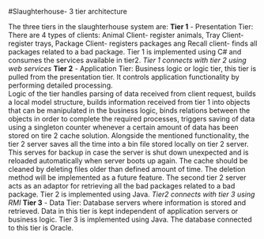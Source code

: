 #Slaughterhouse- 3 tier architecture 
 
The three tiers in the slaughterhouse system are: 
**Tier 1** - Presentation Tier: There are 4 types of clients: Animal Client- register animals, Tray Client- register trays, Package Client- registers packages ang Recall client- finds all packages related to a bad package. Tier 1 is implemented using C# and consumes the services available in tier2. 
*Tier 1 connects with tier 2 using web services* 
**Tier 2** - Application Tier: Business logic or logic tier, this tier is pulled from the presentation tier. It controls application functionality by performing detailed processing.  
Logic of the tier handles parsing of data received from client request, builds a local model structure, builds information received from tier 1 into objects that can be manipulated in the business logic, binds relations between the objects in order to complete the required processes, triggers saving of data using a singleton counter whenever a certain amount of data has been stored on tire 2 cache solution. Alongside the mentioned functionality, the tier 2 server saves all the time into a bin file stored locally on tier 2 server. This serves for backup in case the server is shut down unexpected and is reloaded automatically when server boots up again. The cache should be cleaned by deleting files older than defined amount of time. The deletion method will be implemented as a future feature. The second tier 2 server acts as an adaptor for retrieving all the bad packages related to a bad package. Tier 2 is implemented using Java. 
*Tier2 connects with tier 3 using RMI* 
**Tier 3** - Data Tier: Database servers where information is stored and retrieved. Data in this tier is kept independent of application servers or business logic. Tier 3 is implemented using Java. The database connected to this tier is Oracle.
